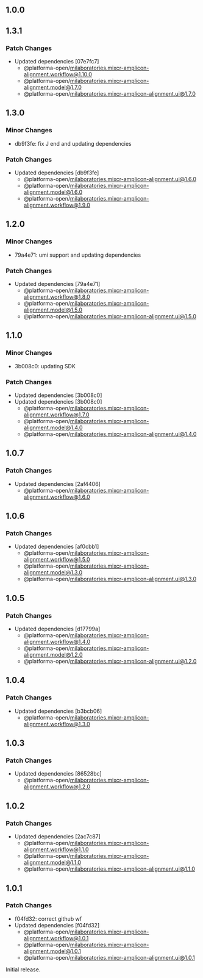 ## 1.0.0

## 1.3.1

### Patch Changes

- Updated dependencies [07e7fc7]
  - @platforma-open/milaboratories.mixcr-amplicon-alignment.workflow@1.10.0
  - @platforma-open/milaboratories.mixcr-amplicon-alignment.model@1.7.0
  - @platforma-open/milaboratories.mixcr-amplicon-alignment.ui@1.7.0

## 1.3.0

### Minor Changes

- db9f3fe: fix J end and updating dependencies

### Patch Changes

- Updated dependencies [db9f3fe]
  - @platforma-open/milaboratories.mixcr-amplicon-alignment.ui@1.6.0
  - @platforma-open/milaboratories.mixcr-amplicon-alignment.model@1.6.0
  - @platforma-open/milaboratories.mixcr-amplicon-alignment.workflow@1.9.0

## 1.2.0

### Minor Changes

- 79a4e71: umi support and updating dependencies

### Patch Changes

- Updated dependencies [79a4e71]
  - @platforma-open/milaboratories.mixcr-amplicon-alignment.workflow@1.8.0
  - @platforma-open/milaboratories.mixcr-amplicon-alignment.model@1.5.0
  - @platforma-open/milaboratories.mixcr-amplicon-alignment.ui@1.5.0

## 1.1.0

### Minor Changes

- 3b008c0: updating SDK

### Patch Changes

- Updated dependencies [3b008c0]
- Updated dependencies [3b008c0]
  - @platforma-open/milaboratories.mixcr-amplicon-alignment.workflow@1.7.0
  - @platforma-open/milaboratories.mixcr-amplicon-alignment.model@1.4.0
  - @platforma-open/milaboratories.mixcr-amplicon-alignment.ui@1.4.0

## 1.0.7

### Patch Changes

- Updated dependencies [2af4406]
  - @platforma-open/milaboratories.mixcr-amplicon-alignment.workflow@1.6.0

## 1.0.6

### Patch Changes

- Updated dependencies [af0cbb1]
  - @platforma-open/milaboratories.mixcr-amplicon-alignment.workflow@1.5.0
  - @platforma-open/milaboratories.mixcr-amplicon-alignment.model@1.3.0
  - @platforma-open/milaboratories.mixcr-amplicon-alignment.ui@1.3.0

## 1.0.5

### Patch Changes

- Updated dependencies [d17799a]
  - @platforma-open/milaboratories.mixcr-amplicon-alignment.workflow@1.4.0
  - @platforma-open/milaboratories.mixcr-amplicon-alignment.model@1.2.0
  - @platforma-open/milaboratories.mixcr-amplicon-alignment.ui@1.2.0

## 1.0.4

### Patch Changes

- Updated dependencies [b3bcb06]
  - @platforma-open/milaboratories.mixcr-amplicon-alignment.workflow@1.3.0

## 1.0.3

### Patch Changes

- Updated dependencies [86528bc]
  - @platforma-open/milaboratories.mixcr-amplicon-alignment.workflow@1.2.0

## 1.0.2

### Patch Changes

- Updated dependencies [2ac7c87]
  - @platforma-open/milaboratories.mixcr-amplicon-alignment.workflow@1.1.0
  - @platforma-open/milaboratories.mixcr-amplicon-alignment.model@1.1.0
  - @platforma-open/milaboratories.mixcr-amplicon-alignment.ui@1.1.0

## 1.0.1

### Patch Changes

- f04fd32: correct github wf
- Updated dependencies [f04fd32]
  - @platforma-open/milaboratories.mixcr-amplicon-alignment.workflow@1.0.1
  - @platforma-open/milaboratories.mixcr-amplicon-alignment.model@1.0.1
  - @platforma-open/milaboratories.mixcr-amplicon-alignment.ui@1.0.1

Initial release.
